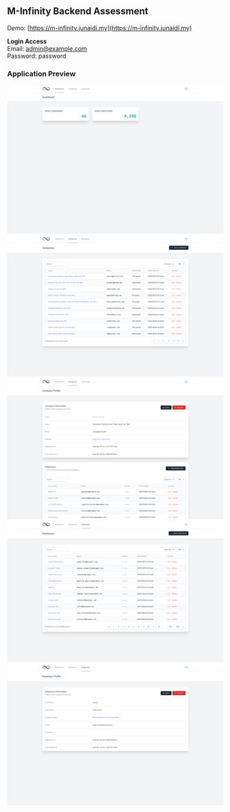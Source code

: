 ## M-Infinity Backend Assessment
Demo: [https://m-infinity.junaidi.my](https://m-infinity.junaidi.my)

**Login Access**  
Email: admin@example.com  
Password: password  

### Application Preview
![Dashboard](https://raw.githubusercontent.com/diey/m-infinity-backend-assessment/main/public/readme/dashboard.png)
![Companies](https://raw.githubusercontent.com/diey/m-infinity-backend-assessment/main/public/readme/companies.png)
![Companies 43](https://raw.githubusercontent.com/diey/m-infinity-backend-assessment/main/public/readme/companies_43.png)
![Employees](https://raw.githubusercontent.com/diey/m-infinity-backend-assessment/main/public/readme/employees.png)
![Employees 4590](https://raw.githubusercontent.com/diey/m-infinity-backend-assessment/main/public/readme/employees_4590.png)
